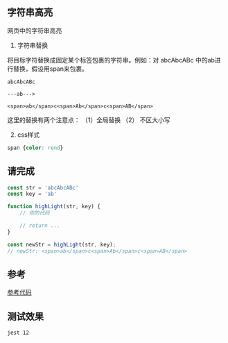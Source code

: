 ## 字符串高亮

网页中的字符串高亮

1. 字符串替换

将目标字符替换成固定某个标签包裹的字符串。例如：对 abcAbcABc 中的ab进行替换，假设用span来包裹。
```
abcAbcABc 

---ab--->

<span>ab</span>c<span>Ab</span>c<span>AB</span>
```
这里的替换有两个注意点：
（1）全局替换 （2） 不区大小写

2. css样式

```css
span {color: rend}
```

## 请完成

```js
const str = 'abcAbcABc'
const key = 'ab'

function highLight(str, key) {
    // 你的代码

    // return ...
}

const newStr = highLight(str, key); 
// newStr: <span>ab</span>c<span>Ab</span>c<span>AB</span>

```

## 参考
[参考代码](../src/12.highLight.js)
## 测试效果

```bash
jest 12
```